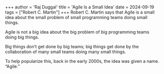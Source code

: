 +++
author = 'Raj Duggal'
title = 'Agile Is a Small Idea'
date = 2024-09-19
tags = ["Robert C. Martin"]
+++
Robert C. Martin says that Agile is a small idea about the small problem of small programming teams doing small things.

Agile is not a big idea about the big problem of big programming teams doing big things.

Big things don’t get done by big teams; big things get done by the collaboration of many small teams doing many small things.

To help popularize this, back in the early 2000s, the idea was given a name. “Agile.”
